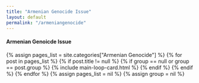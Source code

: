 ```yaml
---
title: "Armenian Genocide Issue"
layout: default
permalink: "/armeniangenocide"
---
```


<div class="container">
    <div class="row justify-content-center">
        <h4 class="font-weight-bold spanborder text-capitalize"><span>Armenian Genoicde Issue</span></h4>
        {% assign pages_list = site.categories["Armenian Genocide"] %}
        {% for post in pages_list %}
        {% if post.title != null %}
          {% if group == null or group == post.group %}
            {% include main-loop-card.html %}
          {% endif %}
        {% endif %}
        {% endfor %}
        {% assign pages_list = nil %}
        {% assign group = nil %}
    </div>
</div>
